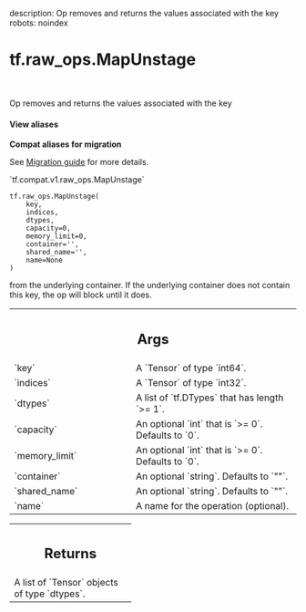 description: Op removes and returns the values associated with the key
robots: noindex

# tf.raw_ops.MapUnstage

<!-- Insert buttons and diff -->

<table class="tfo-notebook-buttons tfo-api nocontent" align="left">

</table>



Op removes and returns the values associated with the key


<section class="expandable">
  <h4 class="showalways">View aliases</h4>
  <p>
<b>Compat aliases for migration</b>
<p>See
<a href="https://www.tensorflow.org/guide/migrate">Migration guide</a> for
more details.</p>
<p>`tf.compat.v1.raw_ops.MapUnstage`</p>
</p>
</section>

<pre class="devsite-click-to-copy prettyprint lang-py tfo-signature-link">
<code>tf.raw_ops.MapUnstage(
    key,
    indices,
    dtypes,
    capacity=0,
    memory_limit=0,
    container=&#x27;&#x27;,
    shared_name=&#x27;&#x27;,
    name=None
)
</code></pre>



<!-- Placeholder for "Used in" -->


from the underlying container.   If the underlying container
does not contain this key, the op will block until it does.

<!-- Tabular view -->
 <table class="responsive fixed orange">
<colgroup><col width="214px"><col></colgroup>
<tr><th colspan="2"><h2 class="add-link">Args</h2></th></tr>

<tr>
<td>
`key`<a id="key"></a>
</td>
<td>
A `Tensor` of type `int64`.
</td>
</tr><tr>
<td>
`indices`<a id="indices"></a>
</td>
<td>
A `Tensor` of type `int32`.
</td>
</tr><tr>
<td>
`dtypes`<a id="dtypes"></a>
</td>
<td>
A list of `tf.DTypes` that has length `>= 1`.
</td>
</tr><tr>
<td>
`capacity`<a id="capacity"></a>
</td>
<td>
An optional `int` that is `>= 0`. Defaults to `0`.
</td>
</tr><tr>
<td>
`memory_limit`<a id="memory_limit"></a>
</td>
<td>
An optional `int` that is `>= 0`. Defaults to `0`.
</td>
</tr><tr>
<td>
`container`<a id="container"></a>
</td>
<td>
An optional `string`. Defaults to `""`.
</td>
</tr><tr>
<td>
`shared_name`<a id="shared_name"></a>
</td>
<td>
An optional `string`. Defaults to `""`.
</td>
</tr><tr>
<td>
`name`<a id="name"></a>
</td>
<td>
A name for the operation (optional).
</td>
</tr>
</table>



<!-- Tabular view -->
 <table class="responsive fixed orange">
<colgroup><col width="214px"><col></colgroup>
<tr><th colspan="2"><h2 class="add-link">Returns</h2></th></tr>
<tr class="alt">
<td colspan="2">
A list of `Tensor` objects of type `dtypes`.
</td>
</tr>

</table>

